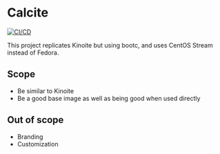 # Calcite

[![CI/CD](https://github.com/CalciteAuthors/calcite/actions/workflows/ci-cd.yml/badge.svg)](https://github.com/CalciteAuthors/calcite/actions/workflows/ci-cd.yml)

This project replicates Kinoite but using bootc, and uses CentOS Stream instead of Fedora.

## Scope

- Be similar to Kinoite
- Be a good base image as well as being good when used directly

## Out of scope

- Branding
- Customization
